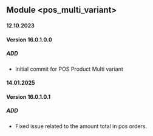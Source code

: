 ## Module <pos_multi_variant>

#### 12.10.2023
#### Version 16.0.1.0.0
##### ADD
- Initial commit for POS Product Multi variant


#### 14.01.2025
#### Version 16.0.1.0.1
##### ADD
- Fixed issue related to the amount total in pos orders.
